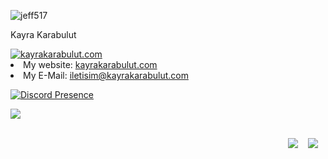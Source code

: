 <p align="left"> <img src="https://komarev.com/ghpvc/?username=jeff517&label=Profile%20views&color=0e75b6&style=flat" alt="jeff517" /> </p>

<p dir="auto">Kayra Karabulut</p>
<a href="https://kayrakarabulut.com" rel="dofollow">
<img alt="kayrakarabulut.com" href="https://www.kayrakarabulut.com" src="https://img.shields.io/website?label=kayrakarabulut.com&amp;style=for-the-badge&amp;url=https%3A%2F%2Fkayrakarabulut.com" style="max-width: 100%;"></a>

<li>My website: <a href="https://www.kayrakarabulut.com">kayrakarabulut.com</a></li>
<li>My E-Mail: <a href="mailto:iletisim@kayrakarabulut.com">iletisim@kayrakarabulut.com</a></li>

[![Discord Presence](https://lanyard.cnrad.dev/api/533591831443931136)](https://discord.com/users/:533591831443931136)

<img src="https://github-readme-stats.vercel.app/api/top-langs?username=jeff517&amp;show_icons=true&amp;title_color=218ee6&amp;text_color=ffffff&amp;bg_color=0d1117&amp;hide_border=true&amp;cache_seconds=0&amp;locale=en&amp;layout=compact">
<br>
<br>
<p align="right" dir="auto">
  <a href="https://open.spotify.com/user/21d4jz4hdhxufrs2ijcqb6baq?si=24ef7033e7fd40a3" rel="nofollow"><img src="https://camo.githubusercontent.com/c66a3368b0d8d1f0e10521fb1be14fc0b500d095d9e0479fa0f63aecfda2e63f/68747470733a2f2f696d672e736869656c64732e696f2f62616467652f73706f746966792d2532333145443736302e7376673f267374796c653d666f722d7468652d6261646765266c6f676f3d73706f74696679266c6f676f436f6c6f723d7768697465" data-canonical-src="https://img.shields.io/badge/spotify-%231ED760.svg?&amp;style=for-the-badge&amp;logo=spotify&amp;logoColor=white" style="max-width: 100%;"></a>&nbsp;&nbsp;&nbsp;
  <a href="https://steamcommunity.com/id/reissumt/" rel="nofollow"><img src="https://camo.githubusercontent.com/487b3e68805b5ef171b3aaf9d12151bdd52f16b33a0b975d2306800e8381a6c0/68747470733a2f2f696d672e736869656c64732e696f2f62616467652f537465616d2d2532333030303030302e7376673f267374796c653d666f722d7468652d6261646765266c6f676f3d737465616d266c6f676f436f6c6f723d7768697465" data-canonical-src="https://img.shields.io/badge/Steam-%23000000.svg?&amp;style=for-the-badge&amp;logo=steam&amp;logoColor=white" style="max-width: 100%;"></a>&nbsp;&nbsp;&nbsp;
  </p>
